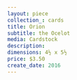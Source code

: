 ```yaml
---
layout: piece
collection_: cards
title: Orion
subtitle: the Ocelot
media: Cardstock
description:
dimensions: 4½ x 5½
price: $3.50
create_date: 2016
---
```

